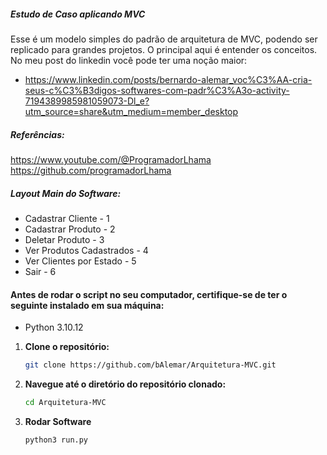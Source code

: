 ##### Estudo de Caso aplicando MVC
Esse é um modelo simples do padrão de arquitetura de MVC, podendo ser replicado para grandes projetos. O principal aqui é entender os conceitos.
No meu post do linkedin você pode ter uma noção maior:
* https://www.linkedin.com/posts/bernardo-alemar_voc%C3%AA-cria-seus-c%C3%B3digos-softwares-com-padr%C3%A3o-activity-7194389985981059073-Dl_e?utm_source=share&utm_medium=member_desktop


##### Referências:
https://www.youtube.com/@ProgramadorLhama
https://github.com/programadorLhama

##### Layout Main do Software:
* Cadastrar Cliente - 1
* Cadastrar Produto - 2
* Deletar Produto - 3
* Ver Produtos Cadastrados - 4
* Ver Clientes por Estado - 5
* Sair - 6


#### Antes de rodar o script no seu computador, certifique-se de ter o seguinte instalado em sua máquina:
* Python 3.10.12


1. **Clone o repositório:**
   ```bash
   git clone https://github.com/bAlemar/Arquitetura-MVC.git
2. **Navegue até o diretório do repositório clonado:**
   ```bash
   cd Arquitetura-MVC

4. **Rodar Software**
   ```bash
   python3 run.py 

